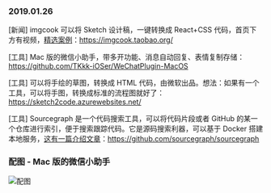 ### 2019.01.26

[新闻] imgcook 可以将 Sketch 设计稿，一键转换成 React+CSS 代码，首页下方有视频，[精选案例](https://imgcook.taobao.org/project)：<https://imgcook.taobao.org/> 

[工具] Mac 版的微信小助手，带多开功能、消息自动回复、表情复制存储：<https://github.com/TKkk-iOSer/WeChatPlugin-MacOS> 

[工具] 可以将手绘的草图，转换成 HTML 代码，由微软出品。想法：如果有一个工具，可以将手图，转换成标准的流程图就好了：<https://sketch2code.azurewebsites.net/> 

[工具] Sourcegraph 是一个代码搜索工具，可以将代码片段或者 GitHub 的某一个仓库进行索引，便于搜索跟踪代码。它是源码搜索利器，可以基于 Docker 搭建本地服务，[这有一篇介绍文章](https://blog.csdn.net/shouldnotappearcalm/article/details/77104064)：<https://github.com/sourcegraph/sourcegraph> 

### 配图 - Mac 版的微信小助手
![配图](https://raw.githubusercontent.com/TKkk-iOSer/WeChatPlugin-MacOS/master/Other/ScreenShots/emotion_copy_export.png)
